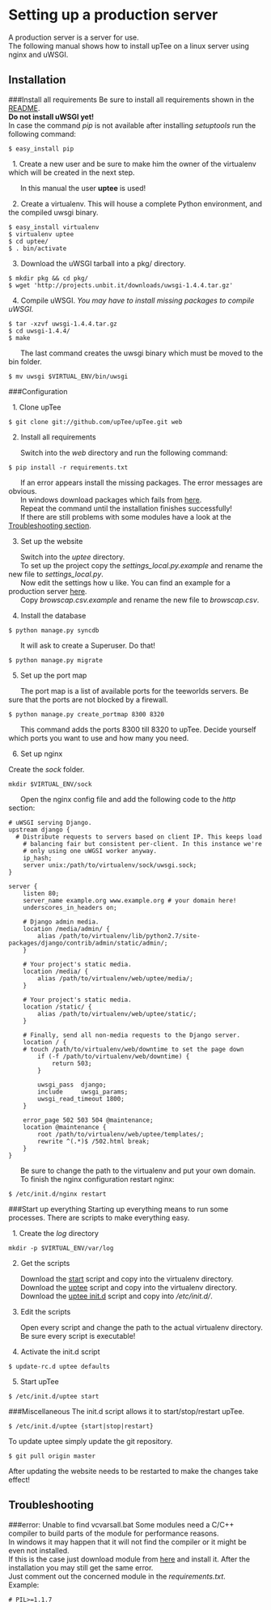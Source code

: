 Setting up a production server
==============================
A production server is a server for use.    
The following manual shows how to install upTee on a linux server using nginx and uWSGI.

Installation
------------
###Install all requirements
Be sure to install all requirements shown in the [README](https://github.com/upTee/upTee/blob/master/README.md).    
__Do not install uWSGI yet!__    
In case the command _pip_ is not available after installing _setuptools_ run the following command:    
```shell
$ easy_install pip
```

  &nbsp;&nbsp;1\. Create a new user and be sure to make him the owner of the virtualenv which will be created in the next step.    

  &nbsp;&nbsp;&nbsp;&nbsp;&nbsp;&nbsp;In this manual the user __uptee__ is used!    

  &nbsp;&nbsp;2\. Create a virtualenv. This will house a complete Python environment, and the compiled uwsgi binary.    

```shell
$ easy_install virtualenv
$ virtualenv uptee
$ cd uptee/
$ . bin/activate
```

  &nbsp;&nbsp;3\. Download the uWSGI tarball into a pkg/ directory.

```shell
$ mkdir pkg && cd pkg/
$ wget 'http://projects.unbit.it/downloads/uwsgi-1.4.4.tar.gz'
```

  &nbsp;&nbsp;4\. Compile uWSGI. _You may have to install missing packages to compile uWSGI._

```shell
$ tar -xzvf uwsgi-1.4.4.tar.gz
$ cd uwsgi-1.4.4/
$ make
```

  &nbsp;&nbsp;&nbsp;&nbsp;&nbsp;&nbsp;The last command creates the uwsgi binary which must be moved to the bin folder.

```shell
$ mv uwsgi $VIRTUAL_ENV/bin/uwsgi
```

###Configuration

  &nbsp;&nbsp;1\. Clone upTee    

```shell
$ git clone git://github.com/upTee/upTee.git web
```

  &nbsp;&nbsp;2\. Install all requirements    

  &nbsp;&nbsp;&nbsp;&nbsp;&nbsp;&nbsp;Switch into the _web_ directory and run the following command:    
```shell
$ pip install -r requirements.txt
```
  &nbsp;&nbsp;&nbsp;&nbsp;&nbsp;&nbsp;If an error appears install the missing packages. The error messages are obvious.    
  &nbsp;&nbsp;&nbsp;&nbsp;&nbsp;&nbsp;In windows download packages which fails from [here](http://www.lfd.uci.edu/~gohlke/pythonlibs/).    
  &nbsp;&nbsp;&nbsp;&nbsp;&nbsp;&nbsp;Repeat the command until the installation finishes successfully!    
  &nbsp;&nbsp;&nbsp;&nbsp;&nbsp;&nbsp;If there are still problems with some modules have a look at the [Troubleshooting section](https://github.com/upTee/upTee/blob/master/docs/production_server.md#Troubleshooting).    

  &nbsp;&nbsp;3\. Set up the website    

  &nbsp;&nbsp;&nbsp;&nbsp;&nbsp;&nbsp;Switch into the _uptee_ directory.    
  &nbsp;&nbsp;&nbsp;&nbsp;&nbsp;&nbsp;To set up the project copy the _settings_local.py.example_ and rename the new file to _settings_local.py_.    
  &nbsp;&nbsp;&nbsp;&nbsp;&nbsp;&nbsp;Now edit the settings how u like. You can find an example for a production server [here](https://github.com/upTee/upTee/blob/master/docs/settings_production/settings_local.py).    
  &nbsp;&nbsp;&nbsp;&nbsp;&nbsp;&nbsp;Copy _browscap.csv.example_ and rename the new file to _browscap.csv_.    
  
  &nbsp;&nbsp;4\. Install the database    

```shell
$ python manage.py syncdb
```
  &nbsp;&nbsp;&nbsp;&nbsp;&nbsp;&nbsp;It will ask to create a Superuser. Do that!    
```shell
$ python manage.py migrate
```

  &nbsp;&nbsp;5\. Set up the port map    

  &nbsp;&nbsp;&nbsp;&nbsp;&nbsp;&nbsp;The port map is a list of available ports for the teeworlds servers. Be sure that the ports are not blocked by a firewall.    
```shell
$ python manage.py create_portmap 8300 8320
```
  &nbsp;&nbsp;&nbsp;&nbsp;&nbsp;&nbsp;This command adds the ports 8300 till 8320 to upTee. Decide yourself which ports you want to use and how many you need.   

  &nbsp;&nbsp;6\. Set up nginx   

  Create the _sock_ folder.    
```shell
mkdir $VIRTUAL_ENV/sock
```

  &nbsp;&nbsp;&nbsp;&nbsp;&nbsp;&nbsp;Open the nginx config file and add the following code to the _http_ section:    
```
# uWSGI serving Django.
upstream django {
  # Distribute requests to servers based on client IP. This keeps load
	# balancing fair but consistent per-client. In this instance we're
	# only using one uWGSI worker anyway.
	ip_hash;
	server unix:/path/to/virtualenv/sock/uwsgi.sock;
}

server {
	listen 80;
	server_name example.org www.example.org # your domain here!
	underscores_in_headers on;

	# Django admin media.
	location /media/admin/ {
		alias /path/to/virtualenv/lib/python2.7/site-packages/django/contrib/admin/static/admin/;
	}

	# Your project's static media.
	location /media/ {
		alias /path/to/virtualenv/web/uptee/media/;
	}

	# Your project's static media.
	location /static/ {
		alias /path/to/virtualenv/web/uptee/static/;
	}

	# Finally, send all non-media requests to the Django server.
	location / {
    # touch /path/to/virtualenv/web/downtime to set the page down
		if (-f /path/to/virtualenv/web/downtime) {
			return 503;
		}

		uwsgi_pass  django;
		include     uwsgi_params;
		uwsgi_read_timeout 1800;
	}

	error_page 502 503 504 @maintenance;
	location @maintenance {
		root /path/to/virtualenv/web/uptee/templates/;
		rewrite ^(.*)$ /502.html break;    
	}
}
```
&nbsp;&nbsp;&nbsp;&nbsp;&nbsp;&nbsp;Be sure to change the path to the virtualenv and put your own domain.    
&nbsp;&nbsp;&nbsp;&nbsp;&nbsp;&nbsp;To finish the nginx configuration restart nginx:    
```shell
$ /etc/init.d/nginx restart
```

###Start up everything
Starting up everything means to run some processes. There are scripts to make everything easy.        

  &nbsp;&nbsp;1\. Create the _log_ directory    
```shell
mkdir -p $VIRTUAL_ENV/var/log
```

  &nbsp;&nbsp;2\. Get the scripts    

  &nbsp;&nbsp;&nbsp;&nbsp;&nbsp;&nbsp;Download the [start](https://github.com/upTee/upTee/blob/master/scripts/start) script and copy into the virtualenv directory.    
  &nbsp;&nbsp;&nbsp;&nbsp;&nbsp;&nbsp;Download the [uptee](https://github.com/upTee/upTee/blob/master/scripts/uptee) script and copy into the virtualenv directory.    
  &nbsp;&nbsp;&nbsp;&nbsp;&nbsp;&nbsp;Download the [uptee init.d](https://github.com/upTee/upTee/blob/master/scripts/init.d/uptee) script and copy into _/etc/init.d/_.

  &nbsp;&nbsp;3\. Edit the scripts    

  &nbsp;&nbsp;&nbsp;&nbsp;&nbsp;&nbsp;Open every script and change the path to the actual virtualenv directory.    
  &nbsp;&nbsp;&nbsp;&nbsp;&nbsp;&nbsp;Be sure every script is executable!

  &nbsp;&nbsp;4\. Activate the init.d script    

```shell
$ update-rc.d uptee defaults
```

  &nbsp;&nbsp;5\. Start upTee

```shell
$ /etc/init.d/uptee start
```

###Miscellaneous
The init.d script allows it to start/stop/restart upTee.    
```shell
$ /etc/init.d/uptee {start|stop|restart}
```

To update uptee simply update the git repository.    
```shell
$ git pull origin master
```
After updating the website needs to be restarted to make the changes take effect!

Troubleshooting
---------------
###error: Unable to find vcvarsall.bat
Some modules need a C/C++ compiler to build parts of the module for performance reasons.    
In windows it may happen that it will not find the compiler or it might be even not installed.    
If this is the case just download module from [here](http://www.lfd.uci.edu/~gohlke/pythonlibs/) and install it. After the installation you may still get the same error.    
Just comment out the concerned module in the _requirements.txt_.    
Example:    
```
# PIL>=1.1.7
```
